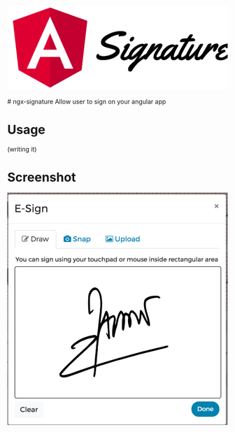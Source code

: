 <p align="center"><img src="https://raw.githubusercontent.com/hashtaagco/ngx-signature/master/raw/logo.png" alt="ngx-signature logo">
</p>
# ngx-signature
Allow user to sign on your angular app

# Usage

(writing it)



# Screenshot

<p align="center"><img src="https://raw.githubusercontent.com/hashtaagco/ngx-signature/master/raw/sign.png" alt="ngx-signature screenshot">
</p>
